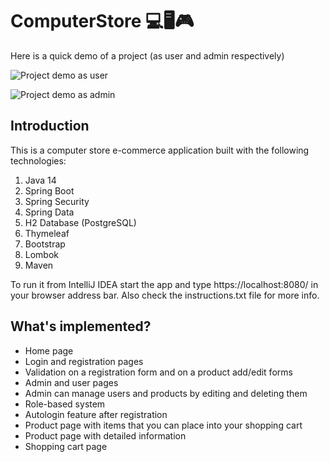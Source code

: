 # ComputerStore 💻🖥🎮

Here is a quick demo of a project (as user and admin respectively)

![Project demo as user](app-demo/user.gif)

![Project demo as admin](app-demo/admin.gif)

## Introduction
This is a computer store e-commerce application built with the following technologies:
1. Java 14
2. Spring Boot 
3. Spring Security 
4. Spring Data
5. H2 Database (PostgreSQL)
6. Thymeleaf
7. Bootstrap
8. Lombok
9. Maven

To run it from IntelliJ IDEA start the app and type https://localhost:8080/ in your browser address bar.
Also check the instructions.txt file for more info.

## What's implemented?
+ Home page
+ Login and registration pages
+ Validation on a registration form and on a product add/edit forms
+ Admin and user pages
+ Admin can manage users and products by editing and deleting them
+ Role-based system
+ Autologin feature after registration
+ Product page with items that you can place into your shopping cart
+ Product page with detailed information
+ Shopping cart page 